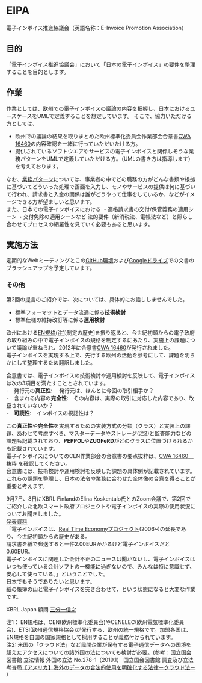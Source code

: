# EIPA
電子インボイス推進協議会（英語名称：E-Invoice Promotion Association）

## 目的
「電子インボイス推進協議会」において「日本の電子インボイス」の要件を整理することを目的とします。

## 作業
作業としては、欧州での電子インボイスの議論の内容を把握し、日本におけるユースケースをUMLで定義することを想定しています。 
そこで、協力いただける方としては、
* 欧州での議論の結果を取りまとめた欧州標準化委員会作業部会合意書[CWA 16460](EN規格/CWA_16460_翻訳.md)の内容確認を一緒に行っていただいたける方。
* 提供されているソフトウエアやサービスの電子インボイスと関係しそうな業務パターンをUMLで定義していただける方。（UMLの書き方は指導します）
を考えております。  

なお、[業務パターン](UML)については、事業者の中でどの職務の方がどんな書類や根拠に基づいてどういった処理で画面を入力し、モノやサービスの提供は何に基づいて行われ、請求書と入金の関係は誰がどうやって仕事をしているか、などがイメージできる方が望ましいと思います。  
また、日本での電子インボイスにおける ・適格請求書の交付/保管義務の適用シーン ・交付免除の適用シーンなど 法的要件（新消税法、電帳法など）と照らし合わせてプロセスの網羅性を見ていく必要もあると思います。

## 実施方法
定期的なWebミーティングとこの[GitHub環境](https://github.com/pontsoleil/EIPA)および[Googleドライブ](https://drive.google.com/drive/folders/15VG367MpVpIYHrzK43Ac89Lw3xcvB_nN)での文書のブラッシュアップを予定しています。

### その他
第2回の提言のご紹介では、次については、具体的にお話ししませんでした。  
* 標準フォーマットとデータ流通に係る**技術検討**
* 標準仕様の維持改訂等に係る**運用検討**  

欧州における[EN規格(注1)](EN規格)制定の歴史]を振り返ると、今世紀初頭からの電子政府の取り組みの中で電子インボイスの規格を制定するにあたり、実施上の課題について議論が重ねられ、2012年に合意書[CWA 16460](EN規格/CWA_16460_翻訳.md)が発行されました。  
電子インボイスを実現する上で、先行する欧州の活動を参考にして、課題を明らかにして整理するため翻訳しました。  

合意書では、電子インボイスの技術検討や運用検討を反映して、電子インボイスは次の3項目を満たすこととされています。   
-　発行元の**真正性**: 　発行元は、ほんとに今回の取引相手か？  
-　含まれる内容の**完全性**:　その内容は、実際の取引に対応した内容であり、改竄されていないか？  
-　**可読性**:　インボイスの視認性は？  

この**真正性**や**完全性**を実現するための実装方式の分類（クラス）と実装上の課題、あわせて考慮すべき、マスターデータやストレージ(注2)と監査能力などの課題も記載されており、**PEPPOL**や**ZUGFeRD**がどのクラスに位置づけられるかも記載されています。  
電子インボイスについてのCEN作業部会の合意書の要点抜粋は、[CWA 16460　抜粋](EU規格/CWA_16460_抜粋.md)  を確認してください。  
合意書には、技術検討や運用検討を反映した課題の具体例が記載されています。  
これらの課題を整理し、日本の法令や業務に合わせた全体像の合意を得ることが重要と考えます。

9月7日、8日にXBRL FinlandのElina Koskentalo氏とのZoom会議で、第2回でご紹介した北欧スマート政府プロジェクトや電子インボイスの実際の使用状況についてお聞きしました。  
[発表資料](XBRL%20JAPAN%E3%81%8B%E3%82%89%E3%81%AE%E6%8F%90%E8%A8%80/7.9.2020%20XBRL%20Finland%2C%20Elina%20Koskentalo)  
「電子インボイスは、[Real Time Economyプロジェクト](https://www.youtube.com/watch?v=eMDJAwHg5qM&feature=youtu.be)(2006~)の延長であり、今世紀初頭からの歴史がある。  
請求書を紙で郵送すると一件2.00EURかかるけど電子インボイスだと0.60EUR。  
電子インボイスに関連した会計不正のニュースは聞かないし、電子インボイスはいつも使っている会計ソフトの一機能に過ぎないので、みんなは特に意識せず、安心して使っている。」ということでした。  
日本でもそうでありたいと思います。  
紙の帳簿の山と電子インボイスを突き合わせて、という状態になると大変な作業です。  

XBRL Japan 顧問 [三分一信之](https://www.sambuichi.jp)

注1： EN規格は、CEN(欧州標準化委員会)やCENELEC(欧州電気標準化委員会)、ETSI(欧州通信規格協会)が発行する、欧州の統一規格です。加盟各国は、EN規格を自国の国家規格として採用することが義務付けられています。  
注2: 米国の「クラウド法」など民間企業が保有する電子通信データへの国境を超えたアクセスについての諸外国の法についても検討が必要。(参考：国立国会図書館 立法情報 外国の立法 No.278-1（2019.1） 国立国会図書館 調査及び立法考査局[【アメリカ】海外のデータの合法的使用を明確化する法律－クラウド法－](https://dl.ndl.go.jp/view/download/digidepo_11220541_po_02780102.pdf?contentNo=1) )  
